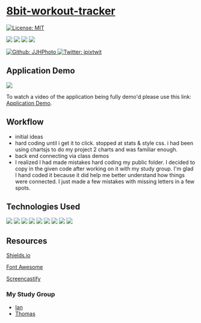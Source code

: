# [8bit-workout-tracker](...)

[![License: MIT](https://img.shields.io/badge/License-MIT-yellow.svg)](https://opensource.org/licenses/MIT)

<p>
    <img src="https://img.shields.io/github/repo-size/JJHPhoto/8bit-workout-tracker" />
    <img src="https://img.shields.io/github/languages/top/JJHPhoto/8bit-workout-tracker"  />
    <img src="https://img.shields.io/github/issues/JJHPhoto/8bit-workout-tracker" />
    <img src="https://img.shields.io/github/last-commit/JJHPhoto/8bit-workout-tracker" >
</p>
<p>
    <a href="https://github.com/JJHPhoto">
        <img alt="Github: JJHPhoto" src="https://img.shields.io/github/followers/JJHPhoto ?style=social" target="_blank" />
    </a>
    <a href="https://twitter.com/jpixtwit">
        <img alt="Twitter: jpixtwit" src="https://img.shields.io/twitter/follow/jpixtwit.svg?style=social" target="_blank" />
    </a>
</p>

## Application Demo

![](...)

To watch a video of the application being fully demo'd please use this link: [Application Demo](...).

## Workflow

- initial ideas
- hard coding until i get it to click. stopped at stats & style css. i had been using chartsjs to do my project 2 charts and was familiar enough.
- back end connecting via class demos
- I realized I had made mistakes hard coding my public folder. I decided to copy in the given code after working on it with my study group. I'm glad I hand coded it because it did help me better understand how things were connected. I just made a few mistakes with missing letters in a few spots.

## Technologies Used

<p>
  <img src="https://img.shields.io/badge/-heroku-red" />
  <img src="https://img.shields.io/badge/Javascript-yellow" />
  <img src="https://img.shields.io/badge/HTML-orange" />
  <img src="https://img.shields.io/badge/-css-success" />
  <img src="https://img.shields.io/badge/-express-9cf" />
  <img src="https://img.shields.io/badge/-mongo-orange" />
  <img src="https://img.shields.io/badge/-node.js-green" />
  <img src="https://img.shields.io/badge/lint-informational" />
  <img src="https://img.shields.io/badge/-morgan-9fc" />

</p>

## Resources

[Shields.io](https://shields.io/)

[Font Awesome](https://fontawesome.com/)

[Screencastify](https://www.screencastify.com/)

### My Study Group

- [Ian](https://github.com/Ianaac27)
- [Thomas](https://github.com/Tskading)
